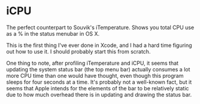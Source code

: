 # iCPU
The perfect counterpart to Souvik's iTemperature. Shows you total CPU use as a % in the status menubar in OS X.

This is the first thing I've ever done in Xcode, and I had a hard time figuring out how to use it. I should probably start this from scratch.

One thing to note, after profiling iTemperature and iCPU, it seems that updating the system status bar (the top menu bar) actually consumes a lot more CPU time than one would have thought, even though this program sleeps for four seconds at a time. It's probably not a well-known fact, but it seems that Apple intends for the elements of the bar to be relatively static due to how much overhead there is in updating and drawing the status bar.
